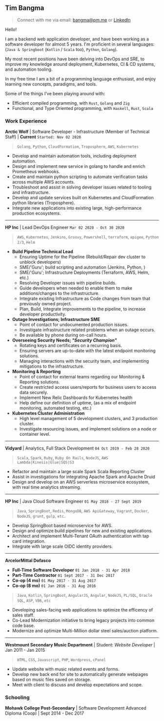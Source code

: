 
## Tim Bangma
> Connect with me via email: [bangma@pm.me](mailto:bangma@pm.me) or [LinkedIn](https://linkedin.com/in/bangma)

Hello! 

I am a backend web application developer, and have been working as a software developer for almost 5 years. 
I'm proficient in several languages: (`Java & Springboot` (`Kotlin` / `Scala` too), `Python`, `Golang`).

My most recent positions have been delving into DevOps and SRE, to improve my knowledge around deployment, Kubernetes, CI & CD systems, and automation tooling.

In my free time I am a bit of a programming language enthusiast, and enjoy learning new concepts, paradigms, and tools. 

Some of the things I've been playing around with:
 - Efficient compiled programming, with `Rust`, `Golang` and `Zig`
 - Functional, and Type Oriented programming, with `Haskell`, `Rust`, `Scala`

### Work Experience

**Arctic Wolf** | Software Developer - Infrastructure (Member of Technical Staff) | **Current** `Started: Nov 02 2020`
> `Golang`, `Python`, `CloudFormation`, `Troposphere`, `AWS`, `Kubernetes`
- Develop and maintain automation tools, including deployment automation.
- Design and implement new service in golang to handle and enrich Prometheus webhooks.
- Create and maintain python scripting to automate verification tasks across multiple AWS accounts.
- Troubleshoot and assist in solving developer issues related to tooling and infrastructure.
- Develop and update services built on Kubernetes and CloudFormation python libraries (Troposphere).
- Integrate new applications into existing large, high-performance production ecosystems.

----

**HP Inc** | Lead DevOps Engineer `Mar 02 2020 - Oct 30 2020`
> `AWS`, `Kubernetes`, `Jenkins`, `Groovy`, `Powershell`, `terraform`, `apigee`, `Python 2/3`, `Helm`
- **Build Pipeline Technical Lead**
  - Ensuring Uptime for the Pipeline (Rebuild/Repair dev cluster to unblock developers)
  - SME/'Guru'; build scripting and automation (Jenkins, Python, )
  - SME/'Guru'; Infrastructure Deployments (Terraform, AWS, Helm, etc.)
  - Resolving Developer issues with pipeline builds.
  - Guide developers when needed to enable them to make additions/changes to the infrastructure.
  - Integrate existing Infrastructure as Code changes from team that previously owned project.
  - Plan, Build, Integrate improvements to the pipeline, to increase developer productivity.
- **Outage Investigations; Infrastructure SME**
  - Point of contact for undocumented production issues.
  - Investigate infrastructure related problems when an outage occurs.
  - Be available by phone during on-call hours.
- **Overseeing Security Needs; _"Security Champion"_**
  - Rotating keys and certificates on a recurring basis.
  - Ensuring servers are up-to-date with the latest endpoint monitoring solutions.
  - Managing interactions with the security team, and implementing mitigations to the infrastructure.
- **Monitoring & Reporting**
  - Point of contact for external teams regarding our Monitoring & Reporting solutions.
  - Create restricted access users/reports for business users to access data securely.
  - Implement New Relic Dashboards for Kubernetes health
  - Help define our definition of uptime, (as a mix of endpoint monitoring, automated testing, etc.)
- **Kubernetes Cluster Administration**
  - High level management of 5 development clusters, and 3 production cluster.
  - Investigate resourcing issues, and implement solutions on a node or container level.

----

**Vidyard** | Analytics, Full Stack Development `04 Oct 2019 - Feb 28 2020`
> `Scala`, `Spark`, `Ruby`, `Ruby On Rails`, `NodeJS`, `AWS Lambda|Kinesis|Glue|SQS|S3`
- Refactor and maintain a large scale Spark Scala Reporting Cluster
- Assist in investigations for integrating Apache Spark and Apache Druid
- Design and develop on an AWS serverless microservice ecosystem, with real time analytics streaming.

----

**HP Inc** | Java Cloud Software Engineer `01 May 2018 - 27 Sept 2019`
> `Java`, `SpringBoot`, `Redis`, `MongoDB`, `AWS ApiGateway`, `Vagrant`, `Docker`, `NodeJS`, `grunt`, `gulp`, `etc.`

 - Develop SpringBoot based microservice for AWS.
 - Design and optimize build pipelines for new and existing applications.
 - Architect and implement Multi-Tenant OAuth authentication with tap card integration.
 - Integrate with large scale OIDC identity providers.

----

**ArcelorMittal Dofasco**
 - **Full-Time Software Developer** `01 Jan 2018 - 31 Apr 2018`
 - **Part-Time Contractor** `01 Sept 2017 - 31 Dec 2017`
 - **Co-op (4 mo)** `01 May 2017 - 31 Aug 2017`
 - **Co-op (8 mo)** `01 Jan 2016 - 31 Aug 2016`
> `Java`, `Kotlin`, `SpringBoot`, `AngularJS`, `Angular`, `NodeJS`, `PL/SQL`, `Oracle SQL`, `ASP`, `VB6`, `etc`

- Developing sales-facing web applications to optimize the efficency of sales staff.
 - Co-Lead Modernization initiative to bring legacy projects into common code base.
 - Modernize and optimize Multi-Million dollar steel sales/auction platform.

----

**Westmount Secondary Music Department** | Student: _Website Developer_ | Jan 2011 - Jan 2015
> `HTML`, `CSS`, `Javascript`, `PHP`, `Wordpress`, `cPanel`

- Update website with music related events and forms.
 - Develop new back end for site to automatically generate webpages based on music files saved on storage.
 - Meet with client to discuss and develop expectations and scope.

### Schooling

**Mohawk College Post-Secondary** | Software Development Advanced Diploma (Coop) | Sept 2014 - Dec 2017
